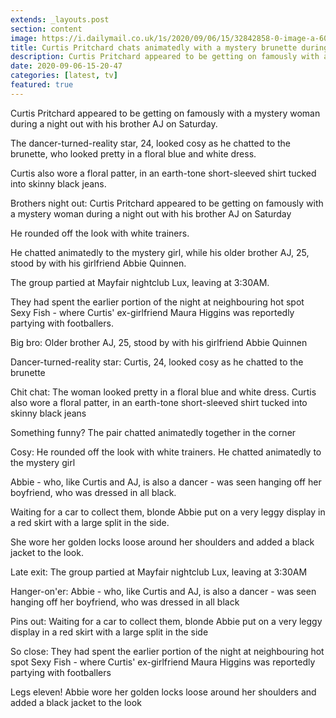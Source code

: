 ```yaml
---
extends: _layouts.post
section: content
image: https://i.dailymail.co.uk/1s/2020/09/06/15/32842858-0-image-a-60_1599401548850.jpg 
title: Curtis Pritchard chats animatedly with a mystery brunette during a night out with brother AJ 
description: Curtis Pritchard appeared to be getting on famously with a mystery woman during a night out with his brother AJ on Saturday. 
date: 2020-09-06-15-20-47 
categories: [latest, tv] 
featured: true 
--- 
```

Curtis Pritchard appeared to be getting on famously with a mystery woman during a night out with his brother AJ on Saturday.

The dancer-turned-reality star, 24, looked cosy as he chatted to the brunette, who looked pretty in a floral blue and white dress.

Curtis also wore a floral patter, in an earth-tone short-sleeved shirt tucked into skinny black jeans.

Brothers night out: Curtis Pritchard appeared to be getting on famously with a mystery woman during a night out with his brother AJ on Saturday

He rounded off the look with white trainers.

He chatted animatedly to the mystery girl, while his older brother AJ, 25, stood by with his girlfriend Abbie Quinnen.

The group partied at Mayfair nightclub Lux, leaving at 3:30AM.

They had spent the earlier portion of the night at neighbouring hot spot Sexy Fish - where Curtis' ex-girlfriend Maura Higgins was reportedly partying with footballers. 

Big bro: Older brother AJ, 25, stood by with his girlfriend Abbie Quinnen

Dancer-turned-reality star: Curtis, 24, looked cosy as he chatted to the brunette

Chit chat: The woman looked pretty in a floral blue and white dress. Curtis also wore a floral patter, in an earth-tone short-sleeved shirt tucked into skinny black jeans

Something funny? The pair chatted animatedly together in the corner

Cosy: He rounded off the look with white trainers. He chatted animatedly to the mystery girl

Abbie - who, like Curtis and AJ, is also a dancer - was seen hanging off her boyfriend, who was dressed in all black.

Waiting for a car to collect them, blonde Abbie put on a very leggy display in a red skirt with a large split in the side.

She wore her golden locks loose around her shoulders and added a black jacket to the look.

Late exit: The group partied at Mayfair nightclub Lux, leaving at 3:30AM

Hanger-on'er: Abbie - who, like Curtis and AJ, is also a dancer - was seen hanging off her boyfriend, who was dressed in all black

Pins out: Waiting for a car to collect them, blonde Abbie put on a very leggy display in a red skirt with a large split in the side

So close: They had spent the earlier portion of the night at neighbouring hot spot Sexy Fish - where Curtis' ex-girlfriend Maura Higgins was reportedly partying with footballers

Legs eleven! Abbie wore her golden locks loose around her shoulders and added a black jacket to the look

